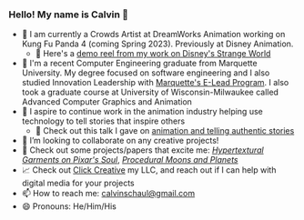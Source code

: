 ### Hello! My name is Calvin 👋

- 💼 I am currently a Crowds Artist at DreamWorks Animation working on Kung Fu Panda 4 (coming Spring 2023). Previously at Disney Animation.
    - 🎥 Here's a [demo reel from my work on Disney's Strange World](https://www.clickcreative.xyz/portfolio/calvin-schaul-strange-world-demo-reel)
- 🏫 I'm a recent Computer Engineering graduate from Marquette University. My degree focused on software engineering and I also studied Innovation Leadership with [Marquette's E-Lead Program](https://www.marquette.edu/innovation-alley/e-lead/). I also took a graduate course at University of Wisconsin-Milwaukee called Advanced Computer Graphics and Animation
- 🚀 I aspire to continue work in the animation industry helping use technology to tell stories that inspire others
    - 🎥 Check out this talk I gave on [animation and telling authentic stories](https://youtu.be/uS36q_kWbPQ)
- 👯 I’m looking to collaborate on any creative projects!
- 🔎 Check out some projects/papers that excite me: [_Hypertextural Garments on Pixar's Soul_](https://graphics.pixar.com/library/CurveCloth/paper.pdf), [_Procedural Moons and Planets_](https://www.youtube.com/watch?v=lctXaT9pxA0&ab_channel=SebastianLague)
- 📈 Check out [Click Creative](http://clickcreative.xyz) my LLC, and reach out if I can help with digital media for your projects
- 📫 How to reach me: calvinschaul@gmail.com
- 😄 Pronouns: He/Him/His

